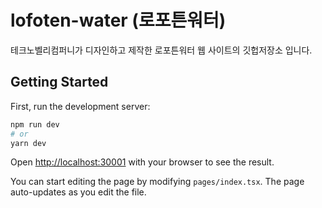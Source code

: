 # lofoten-water (로포튼워터)
테크노벨리컴퍼니가 디자인하고 제작한 로포튼워터 웹 사이트의 깃헙저장소 입니다.

## Getting Started

First, run the development server:

```bash
npm run dev
# or
yarn dev
```

Open [http://localhost:30001](http://localhost:30001) with your browser to see the result.

You can start editing the page by modifying `pages/index.tsx`. The page auto-updates as you edit the file.
